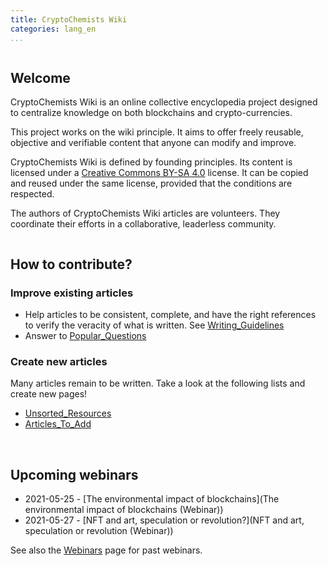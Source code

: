 ```yaml
---
title: CryptoChemists Wiki
categories: lang_en
...
```



<div class="row">

<div class="column">

## Welcome

CryptoChemists Wiki is an online collective encyclopedia project designed to centralize knowledge on both blockchains and crypto-currencies. 

This project works on the wiki principle. It aims to offer freely reusable, objective and verifiable content that anyone can modify and improve.

CryptoChemists Wiki is defined by founding principles. Its content is licensed under a [Creative Commons BY-SA 4.0](https://creativecommons.org/licenses/by-sa/4.0/) license. It can be copied and reused under the same license, provided that the conditions are respected.

The authors of CryptoChemists Wiki articles are volunteers. They coordinate their efforts in a collaborative, leaderless community.

</div>

<div class="column">

## How to contribute?

### Improve existing articles

* Help articles to be consistent, complete, and have the right references to verify the veracity of what is written. See [Writing_Guidelines]()
* Answer to [Popular_Questions]() 

### Create new articles

Many articles remain to be written. Take a look at the following lists and create new pages!

* [Unsorted_Resources]() 
* [Articles_To_Add]()

</div>

</div>

<br/>

<div class="row">

<div class="column">


## Upcoming webinars

* 2021-05-25 - [The environmental impact of blockchains](The environmental impact of blockchains (Webinar))
* 2021-05-27 - [NFT and art, speculation or revolution?](NFT and art, speculation or revolution (Webinar))

See also the [Webinars]() page for past webinars.

</div>

<div class="column">

</div>

</div>

